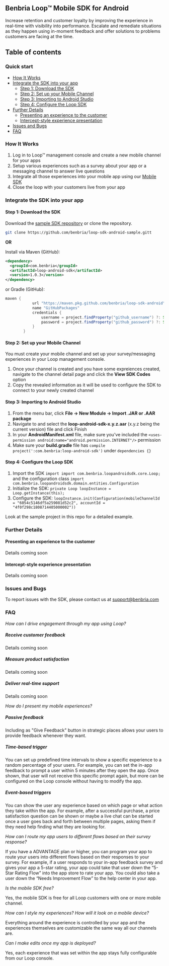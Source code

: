 ## Benbria Loop™ Mobile SDK for Android

Increase retention and customer loyalty by improving the experience in real-time with visibility into performance. Escalate and remediate situations as they happen using in-moment feedback and offer solutions to problems customers are facing at the time.

## Table of contents

### Quick start

   * [How It Works](#how-it-works)
   * [Integrate the SDK into your app](#qs-integrate-sdk)
      * [Step 1: Download the SDK](#download-sdk)
      * [Step 2: Set up your Mobile Channel](#setup-mobile-channel)
      * [Step 3: Importing to Android Studio](#import-sdk)
      * [Step 4: Configure the Loop SDK](#configure-sdk)
   * [Further Details](#further-details)
      * [Presenting an experience to the customer](#presenting)
      * [Intercept-style experience presentation](#intercept)
   * [Issues and Bugs](#issues-and-bugs)
   * [FAQ](#faq)


### <a id="how-it-works"></a>How It Works

1. Log in to Loop™ management console and create a new mobile channel for your apps
2. Setup various experiences such as a survey about your app or a messaging channel to answer live questions
3. Integrate all those experiences into your mobile app using our [Mobile SDK](https://help.benbria.com/en/articles/3358712-loop-sdk-setup-java-on-android)
4. Close the loop with your customers live from your app

### <a id="qs-integrate-sdk"></a>Integrate the SDK into your app

#### <a id="download-sdk"></a>Step 1: Download the SDK
Download the [sample SDK repository](https://github.com/benbria/loop-sdk-android-sample/releases) or clone the repository.
```bash
git clone https://github.com/benbria/loop-sdk-android-sample.gitt
```
**OR**

Install via Maven (GitHub):
```xml
<dependency>
  <groupId>com.benbria</groupId>
  <artifactId>loop-android-sdk</artifactId>
  <version>1.0.3</version>
</dependency>
```
or Gradle (GitHub):
```groovy
maven {
            url "https://maven.pkg.github.com/benbria/loop-sdk-android"
            name "GitHubPackages"
            credentials {
                username = project.findProperty("github_username") ?: System.getenv("GITHUB_USER")
                password = project.findProperty("github_password") ?: System.getenv("TOKEN")
            }
        }
```

#### <a id="setup-mobile-channel"></a>Step 2: Set up your Mobile Channel
You must create your mobile channel and set up your survey/messaging experiences in your Loop management console.

1. Once your channel is created and you have some expreiences created, navigate to the channel detail page and click the **View SDK Codes** option
2. Copy the revealed information as it will be used to configure the SDK to connect to your newly created channel


#### <a id="import-sdk"></a>Step 3: Importing to Android Studio

1. From the menu bar, click **File -> New Module -> Import .JAR or .AAR package**
3. Navigate to and select the **loop-android-sdk-x.y.z.aar** (x.y.z being the current version) file and click Finish
4. In your **AndroidManifest.xml** file, make sure you've included the `<uses-permission android:name="android.permission.INTERNET"/>` permission
5. Make sure your **build.gradle** file has `compile project(':com.benbria:loop-android-sdk')` under `dependencies {}`

#### <a id="configure-sdk"></a>Step 4: Configure the Loop SDK

1. Import the SDK
`import import com.benbria.loopandroidsdk.core.Loop;` and the configuration class
`import com.benbria.loopandroidsdk.domain.entities.Configuration`
2. Initialize the SDK: `private Loop loopInstance = Loop.getInstance(this);`
3. Configure the SDK: `loopInstance.init(Configuration(mobileChannelId = "6054c5146df5a259081d52c2", accountId = "4f0f298c1808714405000002"))`

Look at the sample project in this repo for a detailed example.

### <a id="further-details"></a>Further Details

#### <a id="presenting"></a>Presenting an experience to the customer

Details coming soon

#### <a id="intercept"></a>Intercept-style experience presentation

Details coming soon

### <a id="issues-and-bugs"></a>Issues and Bugs
To report issues with the SDK, please contact us at support@benbria.com

### <a id="faq"></a>FAQ
*How can I drive engagement through my app using Loop?*

##### <a id=""></a>Receive customer feedback

Details coming soon

##### <a id=""></a>Measure product satisfaction

Details coming soon

##### <a id=""></a>Deliver real-time support

Details coming soon

*How do I present my mobile experiences?*

##### <a id=""></a>Passive feedback
Including as "Give Feedback" button in strategic places allows your users to provide feedback whenever they want.

##### <a id=""></a>Time-based trigger
You can set up predefined time intervals to show a specific experience to a random percentage of your users. For example, you can set the in-app feedback to prompt a user within 5 minutes after they open the app. Once shown, that user will not receive this specific prompt again, but more can be configured on the Loop console without having to modify the app.

##### <a id=""></a>Event-based triggers
You can show the user any experience based on which page or what action they take within the app. For example, after a successful purchase, a price satisfaction question can be shown or maybe a live chat can be started once a user goes back and forth between multiple pages, asking them if they need help finding what they are looking for.

*How can I route my app users to different flows based on their survey response?*

If you have a ADVANTAGE plan or higher, you can program your app to route your users into different flows based on their responses to your survey. For example, if a user responds to your in-app feedback survey and gives your app a 5-star rating, your app could take that user down the “5-Star Rating Flow” into the app store to rate your app. You could also take a user down the “Needs Improvement Flow” to the help center in your app.

*Is the mobile SDK free?*

Yes, the mobile SDK is free for all Loop customers with one or more mobile channel.

*How can I style my experiences?  How will it look on a mobile device?*

Everything around the experience is controlled by your app and the experiences themselves are customizable the same way all our channels are.

*Can I make edits once my app is deployed?*

Yes, each experience that was set within the app stays fully configurable from our Loop console.
